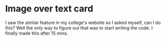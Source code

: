 # Image over text card

I saw the similar feature in my college's website so I asked myself, can I do this? Well the only way to figure out that was to start writing the code. I finally made this after 15 mins.
